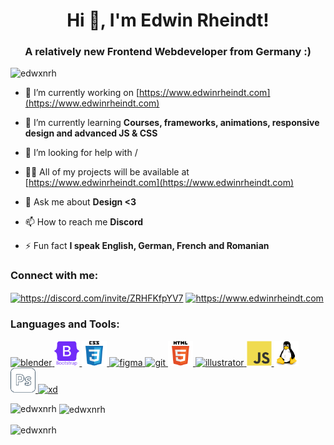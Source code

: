 <h1 align="center">Hi 👋, I'm Edwin Rheindt!</h1>
<h3 align="center">A relatively new Frontend Webdeveloper from Germany :)</h3>

<p align="left"> <img src="https://komarev.com/ghpvc/?username=edwxnrh&label=Profile%20views&color=0e75b6&style=flat" alt="edwxnrh" /> </p>

- 🔭 I’m currently working on [https://www.edwinrheindt.com](https://www.edwinrheindt.com)

- 🌱 I’m currently learning **Courses, frameworks, animations, responsive design and advanced JS & CSS**

- 🤝 I’m looking for help with /

- 👨‍💻 All of my projects will be available at [https://www.edwinrheindt.com](https://www.edwinrheindt.com)

- 💬 Ask me about **Design <3**

- 📫 How to reach me **Discord**

- ⚡ Fun fact **I speak English, German, French and Romanian**

<h3 align="left">Connect with me:</h3>
<p align="left">
<a href="https://discord.com/invite/ZRHFKfpYV7" target="blank"><img align="center" src="https://discord.com/assets/1c8a54f25d101bdc607cec7228247a9a.svg" alt="https://discord.com/invite/ZRHFKfpYV7" height="45" width="45" /></a>
  <a href="https://www.edwinrheindt.com" target="blank"><img align="center" src="https://www.edwinrheindt.com/assets/logo-trans.png" alt="https://www.edwinrheindt.com" height="40" width="40" /></a>
</p>

<h3 align="left">Languages and Tools:</h3>
<p align="left"> <a href="https://www.blender.org/" target="_blank"> <img src="https://download.blender.org/branding/community/blender_community_badge_white.svg" alt="blender" width="40" height="40"/> </a> <a href="https://getbootstrap.com" target="_blank"> <img src="https://raw.githubusercontent.com/devicons/devicon/master/icons/bootstrap/bootstrap-plain-wordmark.svg" alt="bootstrap" width="40" height="40"/> </a> <a href="https://www.w3schools.com/css/" target="_blank"> <img src="https://raw.githubusercontent.com/devicons/devicon/master/icons/css3/css3-original-wordmark.svg" alt="css3" width="40" height="40"/> </a> <a href="https://www.figma.com/" target="_blank"> <img src="https://www.vectorlogo.zone/logos/figma/figma-icon.svg" alt="figma" width="40" height="40"/> </a> <a href="https://git-scm.com/" target="_blank"> <img src="https://www.vectorlogo.zone/logos/git-scm/git-scm-icon.svg" alt="git" width="40" height="40"/> </a> <a href="https://www.w3.org/html/" target="_blank"> <img src="https://raw.githubusercontent.com/devicons/devicon/master/icons/html5/html5-original-wordmark.svg" alt="html5" width="40" height="40"/> </a> <a href="https://www.adobe.com/in/products/illustrator.html" target="_blank"> <img src="https://www.vectorlogo.zone/logos/adobe_illustrator/adobe_illustrator-icon.svg" alt="illustrator" width="40" height="40"/> </a> <a href="https://developer.mozilla.org/en-US/docs/Web/JavaScript" target="_blank"> <img src="https://raw.githubusercontent.com/devicons/devicon/master/icons/javascript/javascript-original.svg" alt="javascript" width="40" height="40"/> </a> <a href="https://www.linux.org/" target="_blank"> <img src="https://raw.githubusercontent.com/devicons/devicon/master/icons/linux/linux-original.svg" alt="linux" width="40" height="40"/> </a> <a href="https://www.photoshop.com/en" target="_blank"> <img src="https://raw.githubusercontent.com/devicons/devicon/master/icons/photoshop/photoshop-line.svg" alt="photoshop" width="40" height="40"/> </a> <a href="https://www.adobe.com/products/xd.html" target="_blank"> <img src="https://cdn.worldvectorlogo.com/logos/adobe-xd.svg" alt="xd" width="40" height="40"/> </a> </p>

<p><img align="left" src="https://github-readme-stats.vercel.app/api/top-langs?username=edwxnrh&show_icons=true&locale=en&layout=compact" alt="edwxnrh" /></p>

<p>&nbsp;<img align="center" src="https://github-readme-stats.vercel.app/api?username=edwxnrh&show_icons=true&locale=en" alt="edwxnrh" /></p>

<p><img align="center" src="https://github-readme-streak-stats.herokuapp.com/?user=edwxnrh&" alt="edwxnrh" /></p>
